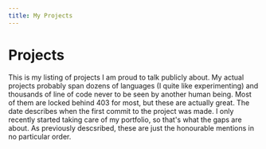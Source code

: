 ```yaml
---
title: My Projects
---
```


# Projects

This is my listing of projects I am proud to talk publicly about. My actual projects probably span dozens of languages (I quite like experimenting) and thousands of line of code never to be seen by another human being. Most of them are locked behind 403 for most, but these are actually great. The date describes when the first commit to the project was made. I only recently started taking care of my portfolio, so that's what the gaps are about. As previously descsribed, these are just the honourable mentions in no particular order.
